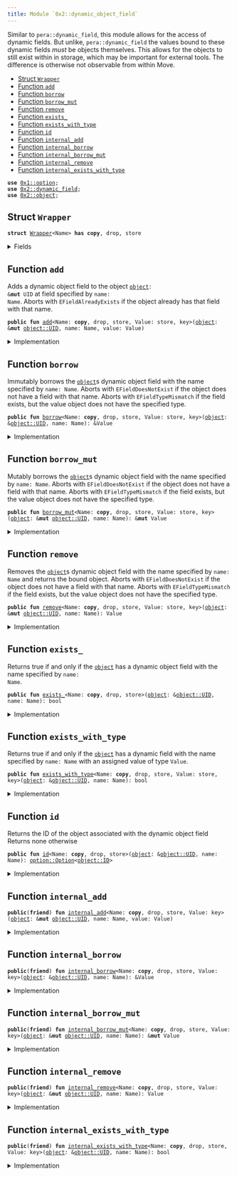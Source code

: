 ```yaml
---
title: Module `0x2::dynamic_object_field`
---
```


Similar to <code>pera::dynamic_field</code>, this module allows for the access of dynamic fields. But
unlike, <code>pera::dynamic_field</code> the values bound to these dynamic fields _must_ be objects
themselves. This allows for the objects to still exist within in storage, which may be important
for external tools. The difference is otherwise not observable from within Move.


-  [Struct `Wrapper`](#0x2_dynamic_object_field_Wrapper)
-  [Function `add`](#0x2_dynamic_object_field_add)
-  [Function `borrow`](#0x2_dynamic_object_field_borrow)
-  [Function `borrow_mut`](#0x2_dynamic_object_field_borrow_mut)
-  [Function `remove`](#0x2_dynamic_object_field_remove)
-  [Function `exists_`](#0x2_dynamic_object_field_exists_)
-  [Function `exists_with_type`](#0x2_dynamic_object_field_exists_with_type)
-  [Function `id`](#0x2_dynamic_object_field_id)
-  [Function `internal_add`](#0x2_dynamic_object_field_internal_add)
-  [Function `internal_borrow`](#0x2_dynamic_object_field_internal_borrow)
-  [Function `internal_borrow_mut`](#0x2_dynamic_object_field_internal_borrow_mut)
-  [Function `internal_remove`](#0x2_dynamic_object_field_internal_remove)
-  [Function `internal_exists_with_type`](#0x2_dynamic_object_field_internal_exists_with_type)


<pre><code><b>use</b> <a href="../move-stdlib/option.md#0x1_option">0x1::option</a>;
<b>use</b> <a href="../pera-framework/dynamic_field.md#0x2_dynamic_field">0x2::dynamic_field</a>;
<b>use</b> <a href="../pera-framework/object.md#0x2_object">0x2::object</a>;
</code></pre>



<a name="0x2_dynamic_object_field_Wrapper"></a>

## Struct `Wrapper`



<pre><code><b>struct</b> <a href="../pera-framework/dynamic_object_field.md#0x2_dynamic_object_field_Wrapper">Wrapper</a>&lt;Name&gt; <b>has</b> <b>copy</b>, drop, store
</code></pre>



<details>
<summary>Fields</summary>


<dl>
<dt>
<code>name: Name</code>
</dt>
<dd>

</dd>
</dl>


</details>

<a name="0x2_dynamic_object_field_add"></a>

## Function `add`

Adds a dynamic object field to the object <code><a href="../pera-framework/object.md#0x2_object">object</a>: &<b>mut</b> UID</code> at field specified by <code>name: Name</code>.
Aborts with <code>EFieldAlreadyExists</code> if the object already has that field with that name.


<pre><code><b>public</b> <b>fun</b> <a href="../pera-framework/dynamic_object_field.md#0x2_dynamic_object_field_add">add</a>&lt;Name: <b>copy</b>, drop, store, Value: store, key&gt;(<a href="../pera-framework/object.md#0x2_object">object</a>: &<b>mut</b> <a href="../pera-framework/object.md#0x2_object_UID">object::UID</a>, name: Name, value: Value)
</code></pre>



<details>
<summary>Implementation</summary>


<pre><code><b>public</b> <b>fun</b> <a href="../pera-framework/dynamic_object_field.md#0x2_dynamic_object_field_add">add</a>&lt;Name: <b>copy</b> + drop + store, Value: key + store&gt;(
    // we <b>use</b> &<b>mut</b> UID in several spots for access control
    <a href="../pera-framework/object.md#0x2_object">object</a>: &<b>mut</b> UID,
    name: Name,
    value: Value,
) {
    add_impl!(<a href="../pera-framework/object.md#0x2_object">object</a>, name, value)
}
</code></pre>



</details>

<a name="0x2_dynamic_object_field_borrow"></a>

## Function `borrow`

Immutably borrows the <code><a href="../pera-framework/object.md#0x2_object">object</a></code>s dynamic object field with the name specified by <code>name: Name</code>.
Aborts with <code>EFieldDoesNotExist</code> if the object does not have a field with that name.
Aborts with <code>EFieldTypeMismatch</code> if the field exists, but the value object does not have the
specified type.


<pre><code><b>public</b> <b>fun</b> <a href="../pera-framework/dynamic_object_field.md#0x2_dynamic_object_field_borrow">borrow</a>&lt;Name: <b>copy</b>, drop, store, Value: store, key&gt;(<a href="../pera-framework/object.md#0x2_object">object</a>: &<a href="../pera-framework/object.md#0x2_object_UID">object::UID</a>, name: Name): &Value
</code></pre>



<details>
<summary>Implementation</summary>


<pre><code><b>public</b> <b>fun</b> <a href="../pera-framework/dynamic_object_field.md#0x2_dynamic_object_field_borrow">borrow</a>&lt;Name: <b>copy</b> + drop + store, Value: key + store&gt;(
    <a href="../pera-framework/object.md#0x2_object">object</a>: &UID,
    name: Name,
): &Value {
    borrow_impl!(<a href="../pera-framework/object.md#0x2_object">object</a>, name)
}
</code></pre>



</details>

<a name="0x2_dynamic_object_field_borrow_mut"></a>

## Function `borrow_mut`

Mutably borrows the <code><a href="../pera-framework/object.md#0x2_object">object</a></code>s dynamic object field with the name specified by <code>name: Name</code>.
Aborts with <code>EFieldDoesNotExist</code> if the object does not have a field with that name.
Aborts with <code>EFieldTypeMismatch</code> if the field exists, but the value object does not have the
specified type.


<pre><code><b>public</b> <b>fun</b> <a href="../pera-framework/dynamic_object_field.md#0x2_dynamic_object_field_borrow_mut">borrow_mut</a>&lt;Name: <b>copy</b>, drop, store, Value: store, key&gt;(<a href="../pera-framework/object.md#0x2_object">object</a>: &<b>mut</b> <a href="../pera-framework/object.md#0x2_object_UID">object::UID</a>, name: Name): &<b>mut</b> Value
</code></pre>



<details>
<summary>Implementation</summary>


<pre><code><b>public</b> <b>fun</b> <a href="../pera-framework/dynamic_object_field.md#0x2_dynamic_object_field_borrow_mut">borrow_mut</a>&lt;Name: <b>copy</b> + drop + store, Value: key + store&gt;(
    <a href="../pera-framework/object.md#0x2_object">object</a>: &<b>mut</b> UID,
    name: Name,
): &<b>mut</b> Value {
    borrow_mut_impl!(<a href="../pera-framework/object.md#0x2_object">object</a>, name)
}
</code></pre>



</details>

<a name="0x2_dynamic_object_field_remove"></a>

## Function `remove`

Removes the <code><a href="../pera-framework/object.md#0x2_object">object</a></code>s dynamic object field with the name specified by <code>name: Name</code> and returns
the bound object.
Aborts with <code>EFieldDoesNotExist</code> if the object does not have a field with that name.
Aborts with <code>EFieldTypeMismatch</code> if the field exists, but the value object does not have the
specified type.


<pre><code><b>public</b> <b>fun</b> <a href="../pera-framework/dynamic_object_field.md#0x2_dynamic_object_field_remove">remove</a>&lt;Name: <b>copy</b>, drop, store, Value: store, key&gt;(<a href="../pera-framework/object.md#0x2_object">object</a>: &<b>mut</b> <a href="../pera-framework/object.md#0x2_object_UID">object::UID</a>, name: Name): Value
</code></pre>



<details>
<summary>Implementation</summary>


<pre><code><b>public</b> <b>fun</b> <a href="../pera-framework/dynamic_object_field.md#0x2_dynamic_object_field_remove">remove</a>&lt;Name: <b>copy</b> + drop + store, Value: key + store&gt;(
    <a href="../pera-framework/object.md#0x2_object">object</a>: &<b>mut</b> UID,
    name: Name,
): Value {
    remove_impl!(<a href="../pera-framework/object.md#0x2_object">object</a>, name)
}
</code></pre>



</details>

<a name="0x2_dynamic_object_field_exists_"></a>

## Function `exists_`

Returns true if and only if the <code><a href="../pera-framework/object.md#0x2_object">object</a></code> has a dynamic object field with the name specified by
<code>name: Name</code>.


<pre><code><b>public</b> <b>fun</b> <a href="../pera-framework/dynamic_object_field.md#0x2_dynamic_object_field_exists_">exists_</a>&lt;Name: <b>copy</b>, drop, store&gt;(<a href="../pera-framework/object.md#0x2_object">object</a>: &<a href="../pera-framework/object.md#0x2_object_UID">object::UID</a>, name: Name): bool
</code></pre>



<details>
<summary>Implementation</summary>


<pre><code><b>public</b> <b>fun</b> <a href="../pera-framework/dynamic_object_field.md#0x2_dynamic_object_field_exists_">exists_</a>&lt;Name: <b>copy</b> + drop + store&gt;(
    <a href="../pera-framework/object.md#0x2_object">object</a>: &UID,
    name: Name,
): bool {
    <b>let</b> key = <a href="../pera-framework/dynamic_object_field.md#0x2_dynamic_object_field_Wrapper">Wrapper</a> { name };
    field::exists_with_type&lt;<a href="../pera-framework/dynamic_object_field.md#0x2_dynamic_object_field_Wrapper">Wrapper</a>&lt;Name&gt;, ID&gt;(<a href="../pera-framework/object.md#0x2_object">object</a>, key)
}
</code></pre>



</details>

<a name="0x2_dynamic_object_field_exists_with_type"></a>

## Function `exists_with_type`

Returns true if and only if the <code><a href="../pera-framework/object.md#0x2_object">object</a></code> has a dynamic field with the name specified by
<code>name: Name</code> with an assigned value of type <code>Value</code>.


<pre><code><b>public</b> <b>fun</b> <a href="../pera-framework/dynamic_object_field.md#0x2_dynamic_object_field_exists_with_type">exists_with_type</a>&lt;Name: <b>copy</b>, drop, store, Value: store, key&gt;(<a href="../pera-framework/object.md#0x2_object">object</a>: &<a href="../pera-framework/object.md#0x2_object_UID">object::UID</a>, name: Name): bool
</code></pre>



<details>
<summary>Implementation</summary>


<pre><code><b>public</b> <b>fun</b> <a href="../pera-framework/dynamic_object_field.md#0x2_dynamic_object_field_exists_with_type">exists_with_type</a>&lt;Name: <b>copy</b> + drop + store, Value: key + store&gt;(
    <a href="../pera-framework/object.md#0x2_object">object</a>: &UID,
    name: Name,
): bool {
    exists_with_type_impl!&lt;_, Value&gt;(<a href="../pera-framework/object.md#0x2_object">object</a>, name)
}
</code></pre>



</details>

<a name="0x2_dynamic_object_field_id"></a>

## Function `id`

Returns the ID of the object associated with the dynamic object field
Returns none otherwise


<pre><code><b>public</b> <b>fun</b> <a href="../pera-framework/dynamic_object_field.md#0x2_dynamic_object_field_id">id</a>&lt;Name: <b>copy</b>, drop, store&gt;(<a href="../pera-framework/object.md#0x2_object">object</a>: &<a href="../pera-framework/object.md#0x2_object_UID">object::UID</a>, name: Name): <a href="../move-stdlib/option.md#0x1_option_Option">option::Option</a>&lt;<a href="../pera-framework/object.md#0x2_object_ID">object::ID</a>&gt;
</code></pre>



<details>
<summary>Implementation</summary>


<pre><code><b>public</b> <b>fun</b> <a href="../pera-framework/dynamic_object_field.md#0x2_dynamic_object_field_id">id</a>&lt;Name: <b>copy</b> + drop + store&gt;(
    <a href="../pera-framework/object.md#0x2_object">object</a>: &UID,
    name: Name,
): Option&lt;ID&gt; {
    <b>let</b> key = <a href="../pera-framework/dynamic_object_field.md#0x2_dynamic_object_field_Wrapper">Wrapper</a> { name };
    <b>if</b> (!field::exists_with_type&lt;<a href="../pera-framework/dynamic_object_field.md#0x2_dynamic_object_field_Wrapper">Wrapper</a>&lt;Name&gt;, ID&gt;(<a href="../pera-framework/object.md#0x2_object">object</a>, key)) <b>return</b> <a href="../move-stdlib/option.md#0x1_option_none">option::none</a>();
    <b>let</b> (_field, value_addr) = field::field_info&lt;<a href="../pera-framework/dynamic_object_field.md#0x2_dynamic_object_field_Wrapper">Wrapper</a>&lt;Name&gt;&gt;(<a href="../pera-framework/object.md#0x2_object">object</a>, key);
    <a href="../move-stdlib/option.md#0x1_option_some">option::some</a>(value_addr.to_id())
}
</code></pre>



</details>

<a name="0x2_dynamic_object_field_internal_add"></a>

## Function `internal_add`



<pre><code><b>public</b>(<b>friend</b>) <b>fun</b> <a href="../pera-framework/dynamic_object_field.md#0x2_dynamic_object_field_internal_add">internal_add</a>&lt;Name: <b>copy</b>, drop, store, Value: key&gt;(<a href="../pera-framework/object.md#0x2_object">object</a>: &<b>mut</b> <a href="../pera-framework/object.md#0x2_object_UID">object::UID</a>, name: Name, value: Value)
</code></pre>



<details>
<summary>Implementation</summary>


<pre><code><b>public</b>(package) <b>fun</b> <a href="../pera-framework/dynamic_object_field.md#0x2_dynamic_object_field_internal_add">internal_add</a>&lt;Name: <b>copy</b> + drop + store, Value: key&gt;(
    // we <b>use</b> &<b>mut</b> UID in several spots for access control
    <a href="../pera-framework/object.md#0x2_object">object</a>: &<b>mut</b> UID,
    name: Name,
    value: Value,
) {
    add_impl!(<a href="../pera-framework/object.md#0x2_object">object</a>, name, value)
}
</code></pre>



</details>

<a name="0x2_dynamic_object_field_internal_borrow"></a>

## Function `internal_borrow`



<pre><code><b>public</b>(<b>friend</b>) <b>fun</b> <a href="../pera-framework/dynamic_object_field.md#0x2_dynamic_object_field_internal_borrow">internal_borrow</a>&lt;Name: <b>copy</b>, drop, store, Value: key&gt;(<a href="../pera-framework/object.md#0x2_object">object</a>: &<a href="../pera-framework/object.md#0x2_object_UID">object::UID</a>, name: Name): &Value
</code></pre>



<details>
<summary>Implementation</summary>


<pre><code><b>public</b>(package) <b>fun</b> <a href="../pera-framework/dynamic_object_field.md#0x2_dynamic_object_field_internal_borrow">internal_borrow</a>&lt;Name: <b>copy</b> + drop + store, Value: key&gt;(
    <a href="../pera-framework/object.md#0x2_object">object</a>: &UID,
    name: Name,
): &Value {
    borrow_impl!(<a href="../pera-framework/object.md#0x2_object">object</a>, name)
}
</code></pre>



</details>

<a name="0x2_dynamic_object_field_internal_borrow_mut"></a>

## Function `internal_borrow_mut`



<pre><code><b>public</b>(<b>friend</b>) <b>fun</b> <a href="../pera-framework/dynamic_object_field.md#0x2_dynamic_object_field_internal_borrow_mut">internal_borrow_mut</a>&lt;Name: <b>copy</b>, drop, store, Value: key&gt;(<a href="../pera-framework/object.md#0x2_object">object</a>: &<b>mut</b> <a href="../pera-framework/object.md#0x2_object_UID">object::UID</a>, name: Name): &<b>mut</b> Value
</code></pre>



<details>
<summary>Implementation</summary>


<pre><code><b>public</b>(package) <b>fun</b> <a href="../pera-framework/dynamic_object_field.md#0x2_dynamic_object_field_internal_borrow_mut">internal_borrow_mut</a>&lt;Name: <b>copy</b> + drop + store, Value: key&gt;(
    <a href="../pera-framework/object.md#0x2_object">object</a>: &<b>mut</b> UID,
    name: Name,
): &<b>mut</b> Value {
    borrow_mut_impl!(<a href="../pera-framework/object.md#0x2_object">object</a>, name)
}
</code></pre>



</details>

<a name="0x2_dynamic_object_field_internal_remove"></a>

## Function `internal_remove`



<pre><code><b>public</b>(<b>friend</b>) <b>fun</b> <a href="../pera-framework/dynamic_object_field.md#0x2_dynamic_object_field_internal_remove">internal_remove</a>&lt;Name: <b>copy</b>, drop, store, Value: key&gt;(<a href="../pera-framework/object.md#0x2_object">object</a>: &<b>mut</b> <a href="../pera-framework/object.md#0x2_object_UID">object::UID</a>, name: Name): Value
</code></pre>



<details>
<summary>Implementation</summary>


<pre><code><b>public</b>(package) <b>fun</b> <a href="../pera-framework/dynamic_object_field.md#0x2_dynamic_object_field_internal_remove">internal_remove</a>&lt;Name: <b>copy</b> + drop + store, Value: key&gt;(
    <a href="../pera-framework/object.md#0x2_object">object</a>: &<b>mut</b> UID,
    name: Name,
): Value {
    remove_impl!(<a href="../pera-framework/object.md#0x2_object">object</a>, name)
}
</code></pre>



</details>

<a name="0x2_dynamic_object_field_internal_exists_with_type"></a>

## Function `internal_exists_with_type`



<pre><code><b>public</b>(<b>friend</b>) <b>fun</b> <a href="../pera-framework/dynamic_object_field.md#0x2_dynamic_object_field_internal_exists_with_type">internal_exists_with_type</a>&lt;Name: <b>copy</b>, drop, store, Value: key&gt;(<a href="../pera-framework/object.md#0x2_object">object</a>: &<a href="../pera-framework/object.md#0x2_object_UID">object::UID</a>, name: Name): bool
</code></pre>



<details>
<summary>Implementation</summary>


<pre><code><b>public</b>(package) <b>fun</b> <a href="../pera-framework/dynamic_object_field.md#0x2_dynamic_object_field_internal_exists_with_type">internal_exists_with_type</a>&lt;Name: <b>copy</b> + drop + store, Value: key&gt;(
    <a href="../pera-framework/object.md#0x2_object">object</a>: &UID,
    name: Name,
): bool {
    exists_with_type_impl!&lt;_, Value&gt;(<a href="../pera-framework/object.md#0x2_object">object</a>, name)
}
</code></pre>



</details>
